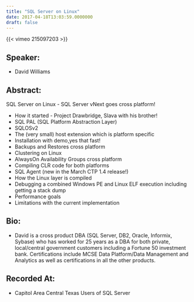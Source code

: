 ```yaml
---
title: "SQL Server on Linux"
date: 2017-04-18T13:03:59.0000000
draft: false
---
```


{{< vimeo 215097203 >}}

## Speaker:

 - David Williams

## Abstract:

<p>SQL Server on Linux - SQL Server vNext goes cross platform!</p>
<ul>
<li>How it started - Project Drawbridge, Slava with his brother! </li>
<li>SQL PAL (SQL Platform Abstraction Layer) </li>
<li>SQLOSv2 </li>
<li>The (very small) host extension which is platform specific </li>
<li>Installation with demo,yes that fast! </li>
<li>Backups and Restores cross platform </li>
<li>Clustering on Linux </li>
<li>AlwaysOn Availability Groups cross platform </li>
<li>Compiling CLR code for both platforms </li>
<li>SQL Agent (new in the March CTP 1.4 release!) </li>
<li>How the Linux layer is compiled </li>
<li>Debugging a combined Windows PE and Linux ELF execution including getting a stack dump </li>
<li>Performance goals </li>
<li>Limitations with the current implementation</li>
</ul>

## Bio:

 - <p>David is a cross product DBA (SQL Server, DB2, Oracle, Informix, Sybase) who has worked for 25 years as a DBA for both private, local/central government customers including a Fortune 50 investment bank. Certifications include MCSE Data Platform/Data Management and Analytics as well as certifications in all the other products.</p>

## Recorded At:

 - Capitol Area Central Texas Users of SQL Server

